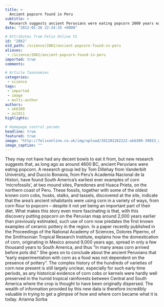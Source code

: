 ```yaml
---
title: >
  Ancient popcorn found in Peru
subtitle: >
  Research suggests ancient Peruvians were eating popcorn 2000 years earlier than previously estimated
date: "2012-01-26 22:24:35 +0000"

# Attributes from Felix Online V1
id: "2062"
old_path: /science/2062/ancient-popcorn-found-in-peru
aliases:
 - /science/2062/ancient-popcorn-found-in-peru
imported: true
comments:

# Article Taxonomies
categories:
 - science
tags:
 - imported
 - image
 - multi-author
authors:
 - ak6309
 - as1911
highlights:

# Homepage control params
headline: true
featured: true
image: "http://felixonline.co.uk/img/upload/201201262222-ak6309-39853_web.jpg"
image_caption: ""
---
```


They may not have had any decent bowls to eat it from, but new research suggests that, as long ago as around 4600 BC, ancient Peruvians were eating popcorn. A research group led by Tom Dillehay from Vanderbilt University, and Duccio Bonavia, from Peru’s Academia Nacional de la Histori, have found South America’s earliest ever examples of corn ‘microfossils’, at two mound sites, Paredones and Huaca Prieta, on the northern coast of Peru. These fossils, together with some of the oldest known corn cobs, husks, stalks, and tassels, discovered at the site, indicate that the area’s ancient inhabitants were using corn in a variety of ways, from corn flour to popcorn – despite it not yet being an important part of their diet.
 What makes this story even more fascinating is that, with this discovery putting popcorn on the Peruvian map around 2,000 years earlier than previously estimated, such use of corn now predates the first known examples of ceramic pottery in the region. In a paper recently published in the Proceedings of the National Academy of Sciences, Dolores Piperno, of the Smithsonian Tropical Research Institute, explains how the domestication of corn, originating in Mexico around 9,000 years ago, spread in only a few thousand years to South America, and thus “in many areas corn arrived before pots did.” She goes on to conclude about the ancient Peruvians that “early experimentation with corn as a food was not dependent on the presence of pottery”.
 The complex history of the hundreds of varieties of corn now present is still largely unclear, especially for such early time periods, as any historical evidence of corn cobs or kernels were hardly well preserved in the humid tropical rainforests between Central and South America where the crop is thought to have been originally dispersed. The wealth of information provided by this new data is therefore incredibly valuable in trying to get a glimpse of how and where corn became what it is today.
 Arianna Sorba
